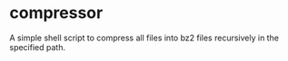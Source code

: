 # compressor
A simple shell script to compress all files into bz2 files recursively in the specified path.
